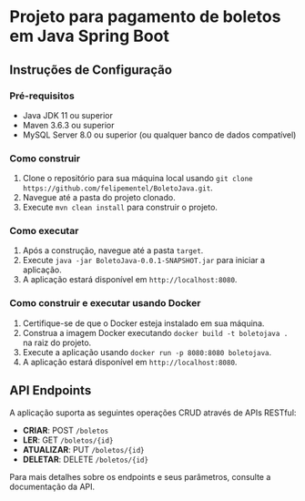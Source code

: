 # Projeto para pagamento de boletos em Java Spring Boot

## Instruções de Configuração

### Pré-requisitos

- Java JDK 11 ou superior
- Maven 3.6.3 ou superior
- MySQL Server 8.0 ou superior (ou qualquer banco de dados compatível)

### Como construir

1. Clone o repositório para sua máquina local usando `git clone https://github.com/felipementel/BoletoJava.git`.
2. Navegue até a pasta do projeto clonado.
3. Execute `mvn clean install` para construir o projeto.

### Como executar

1. Após a construção, navegue até a pasta `target`.
2. Execute `java -jar BoletoJava-0.0.1-SNAPSHOT.jar` para iniciar a aplicação.
3. A aplicação estará disponível em `http://localhost:8080`.

### Como construir e executar usando Docker

1. Certifique-se de que o Docker esteja instalado em sua máquina.
2. Construa a imagem Docker executando `docker build -t boletojava .` na raiz do projeto.
3. Execute a aplicação usando `docker run -p 8080:8080 boletojava`.
4. A aplicação estará disponível em `http://localhost:8080`.

## API Endpoints

A aplicação suporta as seguintes operações CRUD através de APIs RESTful:

- **CRIAR**: POST `/boletos`
- **LER**: GET `/boletos/{id}`
- **ATUALIZAR**: PUT `/boletos/{id}`
- **DELETAR**: DELETE `/boletos/{id}`

Para mais detalhes sobre os endpoints e seus parâmetros, consulte a documentação da API.
